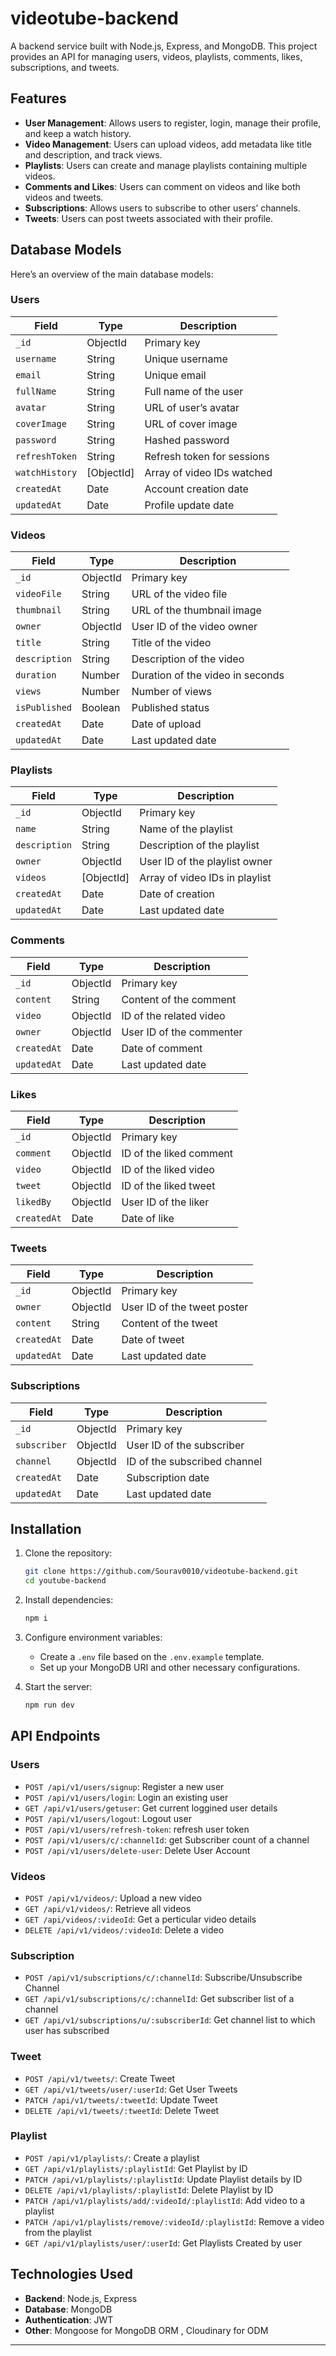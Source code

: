 # videotube-backend

A backend service built with Node.js, Express, and MongoDB. This project provides an API for managing users, videos, playlists, comments, likes, subscriptions, and tweets.

## Features

-   **User Management**: Allows users to register, login, manage their profile, and keep a watch history.
-   **Video Management**: Users can upload videos, add metadata like title and description, and track views.
-   **Playlists**: Users can create and manage playlists containing multiple videos.
-   **Comments and Likes**: Users can comment on videos and like both videos and tweets.
-   **Subscriptions**: Allows users to subscribe to other users’ channels.
-   **Tweets**: Users can post tweets associated with their profile.

## Database Models

Here’s an overview of the main database models:

### Users

| Field          | Type       | Description                |
| -------------- | ---------- | -------------------------- |
| `_id`          | ObjectId   | Primary key                |
| `username`     | String     | Unique username            |
| `email`        | String     | Unique email               |
| `fullName`     | String     | Full name of the user      |
| `avatar`       | String     | URL of user’s avatar       |
| `coverImage`   | String     | URL of cover image         |
| `password`     | String     | Hashed password            |
| `refreshToken` | String     | Refresh token for sessions |
| `watchHistory` | [ObjectId] | Array of video IDs watched |
| `createdAt`    | Date       | Account creation date      |
| `updatedAt`    | Date       | Profile update date        |

### Videos

| Field         | Type     | Description                      |
| ------------- | -------- | -------------------------------- |
| `_id`         | ObjectId | Primary key                      |
| `videoFile`   | String   | URL of the video file            |
| `thumbnail`   | String   | URL of the thumbnail image       |
| `owner`       | ObjectId | User ID of the video owner       |
| `title`       | String   | Title of the video               |
| `description` | String   | Description of the video         |
| `duration`    | Number   | Duration of the video in seconds |
| `views`       | Number   | Number of views                  |
| `isPublished` | Boolean  | Published status                 |
| `createdAt`   | Date     | Date of upload                   |
| `updatedAt`   | Date     | Last updated date                |

### Playlists

| Field         | Type       | Description                    |
| ------------- | ---------- | ------------------------------ |
| `_id`         | ObjectId   | Primary key                    |
| `name`        | String     | Name of the playlist           |
| `description` | String     | Description of the playlist    |
| `owner`       | ObjectId   | User ID of the playlist owner  |
| `videos`      | [ObjectId] | Array of video IDs in playlist |
| `createdAt`   | Date       | Date of creation               |
| `updatedAt`   | Date       | Last updated date              |

### Comments

| Field       | Type     | Description              |
| ----------- | -------- | ------------------------ |
| `_id`       | ObjectId | Primary key              |
| `content`   | String   | Content of the comment   |
| `video`     | ObjectId | ID of the related video  |
| `owner`     | ObjectId | User ID of the commenter |
| `createdAt` | Date     | Date of comment          |
| `updatedAt` | Date     | Last updated date        |

### Likes

| Field       | Type     | Description             |
| ----------- | -------- | ----------------------- |
| `_id`       | ObjectId | Primary key             |
| `comment`   | ObjectId | ID of the liked comment |
| `video`     | ObjectId | ID of the liked video   |
| `tweet`     | ObjectId | ID of the liked tweet   |
| `likedBy`   | ObjectId | User ID of the liker    |
| `createdAt` | Date     | Date of like            |

### Tweets

| Field       | Type     | Description                 |
| ----------- | -------- | --------------------------- |
| `_id`       | ObjectId | Primary key                 |
| `owner`     | ObjectId | User ID of the tweet poster |
| `content`   | String   | Content of the tweet        |
| `createdAt` | Date     | Date of tweet               |
| `updatedAt` | Date     | Last updated date           |

### Subscriptions

| Field        | Type     | Description                  |
| ------------ | -------- | ---------------------------- |
| `_id`        | ObjectId | Primary key                  |
| `subscriber` | ObjectId | User ID of the subscriber    |
| `channel`    | ObjectId | ID of the subscribed channel |
| `createdAt`  | Date     | Subscription date            |
| `updatedAt`  | Date     | Last updated date            |

## Installation

1. Clone the repository:

    ```bash
    git clone https://github.com/Sourav0010/videotube-backend.git
    cd youtube-backend
    ```

2. Install dependencies:

    ```bash
    npm i
    ```

3. Configure environment variables:

    - Create a `.env` file based on the `.env.example` template.
    - Set up your MongoDB URI and other necessary configurations.

4. Start the server:
    ```bash
    npm run dev
    ```

## API Endpoints

### Users

-   `POST /api/v1/users/signup`: Register a new user
-   `POST /api/v1/users/login`: Login an existing user
-   `GET /api/v1/users/getuser`: Get current loggined user details
-   `POST /api/v1/users/logout`: Logout user
-   `POST /api/v1/users/refresh-token`: refresh user token
-   `POST /api/v1/users/c/:channelId`: get Subscriber count of a channel
-   `POST /api/v1/users/delete-user`: Delete User Account

### Videos

-   `POST /api/v1/videos/`: Upload a new video
-   `GET /api/v1/videos/`: Retrieve all videos
-   `GET /api/videos/:videoId`: Get a perticular video details
-   `DELETE /api/v1/videos/:videoId`: Delete a video

### Subscription

-   `POST /api/v1/subscriptions/c/:channelId`: Subscribe/Unsubscribe Channel
-   `GET /api/v1/subscriptions/c/:channelId`: Get subscriber list of a channel
-   `GET /api/v1/subscriptions/u/:subscriberId`: Get channel list to which user has subscribed

### Tweet

-   `POST /api/v1/tweets/`: Create Tweet
-   `GET /api/v1/tweets/user/:userId`: Get User Tweets
-   `PATCH /api/v1/tweets/:tweetId`: Update Tweet
-   `DELETE /api/v1/tweets/:tweetId`: Delete Tweet

### Playlist

-   `POST /api/v1/playlists/`: Create a playlist
-   `GET /api/v1/playlists/:playlistId`: Get Playlist by ID
-   `PATCH /api/v1/playlists/:playlistId`: Update Playlist details by ID
-   `DELETE /api/v1/playlists/:playlistId`: Delete Playlist by ID
-   `PATCH /api/v1/playlists/add/:videoId/:playlistId`: Add video to a playlist
-   `PATCH /api/v1/playlists/remove/:videoId/:playlistId`: Remove a video from the playlist
-   `GET /api/v1/playlists/user/:userId`: Get Playlists Created by user


## Technologies Used

-   **Backend**: Node.js, Express
-   **Database**: MongoDB
-   **Authentication**: JWT
-   **Other**: Mongoose for MongoDB ORM , Cloudinary for ODM

---
